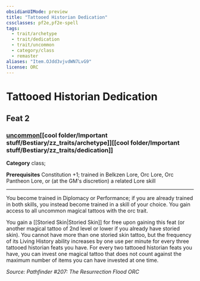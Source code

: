 ```yaml
---
obsidianUIMode: preview
title: "Tattooed Historian Dedication"
cssclasses: pf2e,pf2e-spell
tags:
  - trait/archetype
  - trait/dedication
  - trait/uncommon
  - category/class
  - remaster
aliases: "Item.OJdd3vjvdWN7LvG9"
license: ORC
---
```

# Tattooed Historian Dedication
## Feat 2
### [uncommon](cool%20folder/Important%20stuff/Bestiary/zz_traits/uncommon.md "Uncommon Rarity Trait")[[cool folder/Important stuff/Bestiary/zz_traits/archetype]][[cool folder/Important stuff/Bestiary/zz_traits/dedication]]

**Category** class; 



**Prerequisites** Constitution +1; trained in Belkzen Lore, Orc Lore, Orc Pantheon Lore, or (at the GM's discretion) a related Lore skill
* * *
You become trained in Diplomacy or Performance; if you are already trained in both skills, you instead become trained in a skill of your choice. You gain access to all uncommon magical tattoos with the orc trait.

You gain a [[Storied Skin|Storied Skin]] for free upon gaining this feat (or another magical tattoo of 2nd level or lower if you already have storied skin). You cannot have more than one storied skin tattoo, but the frequency of its Living History ability increases by one use per minute for every three tattooed historian feats you have. For every two tattooed historian feats you have, you can invest one magical tattoo that does not count against the maximum number of items you can have invested at one time.

*Source: Pathfinder #207: The Resurrection Flood*
*ORC*